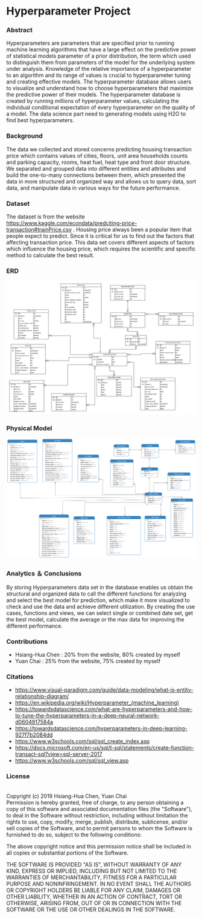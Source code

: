 # Hyperparameter Project

### Abstract
Hyperparameters are parameters that are specified prior to running machine learning algorithms that have a large effect on the predictive power of statistical models parameter of a prior distribution, the term which used to distinguish them from parameters of the model for the underlying system under analysis. Knowledge of the relative importance of a hyperparameter to an algorithm and its range of values is crucial to hyperparameter tuning and creating effective models.
The hyperparameter database allows users to visualize and understand how to choose hyperparameters that maximize the predictive power of their models. The hyperparameter database is created by running millions of hyperparameter values, calculating the individual conditional expectation of every hyperparameter on the quality of a model. The data science part need to generating models using H2O to find best hyperparameters.


### Background
The data we collected and stored concerns predicting housing transaction price which contains values of  cities, floors, unit area households counts and parking capacity, rooms, heat fuel, heat type and front door structure. We separated and grouped data into different entities and attributes and build the one-to-many connections between them, which presented the data in more structured and organized way and allows us to query data, sort data, and manipulate data in various ways for the future performance.

### Dataset
The dataset is from the website https://www.kaggle.com/econdata/predciting-price-transaction#trainPrice.csv . Housing price always been a popular item that people expect to predict. Since it is critical for us to find out the factors that affecting transaction price. This data set covers different aspects of factors which influence the housing price, which requires the scientific and specific method to calculate the best result. 

### ERD
![ERD](https://github.com/INFO6105-Spring19/hyperparameter-db-project-ds07/blob/master/DB/report/images/NERD.png)


### Physical Model
![PM](https://github.com/INFO6105-Spring19/hyperparameter-db-project-ds07/blob/master/DB/report/images/PM.png)

### Analytics ＆ Conclusions 
By storing Hyperparameters data set in the database enables us obtain the structural and organized data to call the different functions for analyzing and select the best model for prediction, which make it more visualized to check and use the data and achieve different utilization. By creating the use cases, functions and views, we can select single or combined date set, get the best model, calculate the average or the max data for improving the different performance. 

### Contributions 
- Hsiang-Hua Chen : 20% from the website, 80% created by myself
- Yuan Chai : 25% from the website, 75% created by myself

### Citations
-  https://www.visual-paradigm.com/guide/data-modeling/what-is-entity-relationship-diagram/
-  https://en.wikipedia.org/wiki/Hyperparameter_(machine_learning)
-  https://towardsdatascience.com/what-are-hyperparameters-and-how-to-tune-the-hyperparameters-in-a-deep-neural-network-d0604917584a
-  https://towardsdatascience.com/hyperparameters-in-deep-learning-927f7b2084dd
-  https://www.w3schools.com/sql/sql_create_index.asp
-  https://docs.microsoft.com/en-us/sql/t-sql/statements/create-function-transact-sql?view=sql-server-2017
-  https://www.w3schools.com/sql/sql_view.asp

### License
<br>
Copyright (c) 2019 Hsiang-Hua Chen, Yuan Chai <br>
Permission is hereby granted, free of charge, to any person obtaining a copy of this software and associated documentation files (the "Software"), to deal in the Software without restriction, including without limitation the rights to use, copy, modify, merge, publish, distribute, sublicense, and/or sell copies of the Software, and to permit persons to whom the Software is furnished to do so, subject to the following conditions:<br>

The above copyright notice and this permission notice shall be included in all copies or substantial portions of the Software.<br>

THE SOFTWARE IS PROVIDED "AS IS", WITHOUT WARRANTY OF ANY KIND, EXPRESS OR IMPLIED, INCLUDING BUT NOT LIMITED TO THE WARRANTIES OF MERCHANTABILITY, FITNESS FOR A PARTICULAR PURPOSE AND NONINFRINGEMENT. IN NO EVENT SHALL THE AUTHORS OR COPYRIGHT HOLDERS BE LIABLE FOR ANY CLAIM, DAMAGES OR OTHER LIABILITY, WHETHER IN AN ACTION OF CONTRACT, TORT OR OTHERWISE, ARISING FROM, OUT OF OR IN CONNECTION WITH THE SOFTWARE OR THE USE OR OTHER DEALINGS IN THE SOFTWARE.


